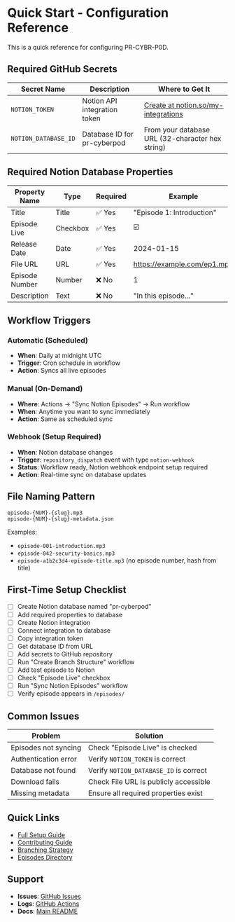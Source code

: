 # Quick Start - Configuration Reference

This is a quick reference for configuring PR-CYBR-P0D.

## Required GitHub Secrets

| Secret Name | Description | Where to Get It |
|-------------|-------------|-----------------|
| `NOTION_TOKEN` | Notion API integration token | [Create at notion.so/my-integrations](https://www.notion.so/my-integrations) |
| `NOTION_DATABASE_ID` | Database ID for pr-cyberpod | From your database URL (32-character hex string) |

## Required Notion Database Properties

| Property Name | Type | Required | Example |
|---------------|------|----------|---------|
| Title | Title | ✅ Yes | "Episode 1: Introduction" |
| Episode Live | Checkbox | ✅ Yes | ☑️ |
| Release Date | Date | ✅ Yes | 2024-01-15 |
| File URL | URL | ✅ Yes | https://example.com/ep1.mp3 |
| Episode Number | Number | ❌ No | 1 |
| Description | Text | ❌ No | "In this episode..." |

## Workflow Triggers

### Automatic (Scheduled)
- **When**: Daily at midnight UTC
- **Trigger**: Cron schedule in workflow
- **Action**: Syncs all live episodes

### Manual (On-Demand)
- **Where**: Actions → "Sync Notion Episodes" → Run workflow
- **When**: Anytime you want to sync immediately
- **Action**: Same as scheduled sync

### Webhook (Setup Required)
- **When**: Notion database changes
- **Trigger**: `repository_dispatch` event with type `notion-webhook`
- **Status**: Workflow ready, Notion webhook endpoint setup required
- **Action**: Real-time sync on database updates

## File Naming Pattern

```
episode-{NUM}-{slug}.mp3
episode-{NUM}-{slug}-metadata.json
```

Examples:
- `episode-001-introduction.mp3`
- `episode-042-security-basics.mp3`
- `episode-a1b2c3d4-episode-title.mp3` (no episode number, hash from title)

## First-Time Setup Checklist

- [ ] Create Notion database named "pr-cyberpod"
- [ ] Add required properties to database
- [ ] Create Notion integration
- [ ] Connect integration to database
- [ ] Copy integration token
- [ ] Get database ID from URL
- [ ] Add secrets to GitHub repository
- [ ] Run "Create Branch Structure" workflow
- [ ] Add test episode to Notion
- [ ] Check "Episode Live" checkbox
- [ ] Run "Sync Notion Episodes" workflow
- [ ] Verify episode appears in `/episodes/`

## Common Issues

| Problem | Solution |
|---------|----------|
| Episodes not syncing | Check "Episode Live" is checked |
| Authentication error | Verify `NOTION_TOKEN` is correct |
| Database not found | Verify `NOTION_DATABASE_ID` is correct |
| Download fails | Check File URL is publicly accessible |
| Missing metadata | Ensure all required properties exist |

## Quick Links

- [Full Setup Guide](SETUP.md)
- [Contributing Guide](CONTRIBUTING.md)
- [Branching Strategy](BRANCHING.md)
- [Episodes Directory](episodes/README.md)

## Support

- **Issues**: [GitHub Issues](https://github.com/PR-CYBR/PR-CYBR-P0D/issues)
- **Logs**: [GitHub Actions](https://github.com/PR-CYBR/PR-CYBR-P0D/actions)
- **Docs**: [Main README](README.md)
